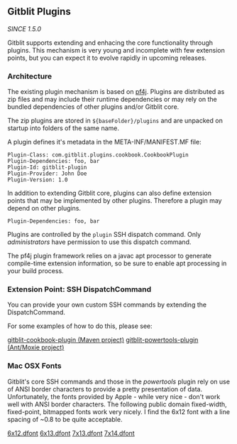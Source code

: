 
## Gitblit Plugins

*SINCE 1.5.0*

Gitblit supports extending and enhacing the core functionality through plugins.  This mechanism is very young and incomplete with few extension points, but you can expect it to evolve rapidly in upcoming releases.

### Architecture

The existing plugin mechanism is based on [pf4j](https://github.com/decebals/pf4j).  Plugins are distributed as zip files and may include their runtime dependencies or may rely on the bundled dependencies of other plugins and/or Gitblit core.

The zip plugins are stored in `${baseFolder}/plugins` and are unpacked on startup into folders of the same name.

A plugin defines it's metadata in the META-INF/MANIFEST.MF file:

    Plugin-Class: com.gitblit.plugins.cookbook.CookbookPlugin
    Plugin-Dependencies: foo, bar
    Plugin-Id: gitblit-plugin
    Plugin-Provider: John Doe
    Plugin-Version: 1.0

In addition to extending Gitblit core, plugins can also define extension points that may be implemented by other plugins.  Therefore a plugin may depend on other plugins.

    Plugin-Dependencies: foo, bar

Plugins are controlled by the `plugin` SSH dispatch command.  Only *administrators* have permission to use this dispatch command.

The pf4j plugin framework relies on a javac apt processor to generate compile-time extension information, so be sure to enable apt processing in your build process.

### Extension Point: SSH DispatchCommand

You can provide your own custom SSH commands by extending the DispatchCommand.

For some examples of how to do this, please see:

[gitblit-cookbook-plugin (Maven project)](https://dev.gitblit.com/summary/gitblit-cookbook-plugin.git)
[gitblit-powertools-plugin (Ant/Moxie project)](https://dev.gitblit.com/summary/gitblit-powertools-plugin.git)

### Mac OSX Fonts

Gitblit's core SSH commands and those in the *powertools* plugin rely on use of ANSI border characters to provide a pretty presentation of data.  Unfortunately, the fonts provided by Apple - while very nice - don't work well with ANSI border characters.  The following public domain fixed-width, fixed-point, bitmapped fonts work very nicely.  I find the 6x12 font with a line spacing of ~0.8 to be quite acceptable.

[6x12.dfont](6x12.dfont)
[6x13.dfont](6x13.dfont)
[7x13.dfont](7x13.dfont)
[7x14.dfont](7x14.dfont)

